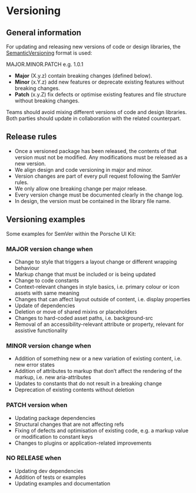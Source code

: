 # Versioning

## General information
For updating and releasing new versions of code or design libraries, the [SemanticVersioning](http://semver.org/) format is used:  

MAJOR.MINOR.PATCH e.g. 1.0.1
* **Major** (X.y.z) contain breaking changes (defined below).
* **Minor** (x.Y.z) add new features or deprecate existing features without breaking changes.
* **Patch** (x.y.Z) fix defects or optimise existing features and file structure without breaking changes.

Teams should avoid mixing different versions of code and design libraries. Both parties should update in collaboration with the related counterpart.

## Release rules
* Once a versioned package has been released, the contents of that version must not be modified. Any modifications must be released as a new version.
* We align design and code versioning in major and minor.
* Version changes are part of every pull request following the SamVer rules.
* We only allow one breaking change per major release.
* Every version change must be documented clearly in the change log.
* In design, the version must be contained in the library file name.

## Versioning examples
Some examples for SemVer within the Porsche UI Kit:

### MAJOR version change when
* Change to style that triggers a layout change or different wrapping behaviour
* Markup change that must be included or is being updated
* Change to code constants
* Context-relevant changes in style basics, i.e. primary colour or icon assets with same meaning
* Changes that can affect layout outside of content, i.e. display properties
* Update of dependencies
* Deletion or move of shared mixins or placeholders
* Changes to hard-coded asset paths, i.e. background-src
* Removal of an accessibility-relevant attribute or property, relevant for assistive functionality

### MINOR version change when
* Addition of something new or a new variation of existing content, i.e. new error states
* Addition of attributes to markup that don’t affect the rendering of the markup, i.e. new aria-attributes
* Updates to constants that do not result in a breaking change
* Deprecation of existing contents without deletion

### PATCH version when
* Updating package dependencies
* Structural changes that are not affecting refs
* Fixing of defects and optimisation of existing code, e.g. a markup value or modification to constant keys
* Changes to plugins or application-related improvements

### NO RELEASE when
* Updating dev dependencies
* Addition of tests or examples
* Updating examples and documentation
